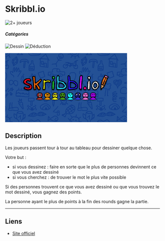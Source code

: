 # Skribbl.io

![2+ joueurs](https://img.shields.io/badge/-2+%20joueurs-%23444444)


##### Catégories
![Dessin](https://img.shields.io/badge/-Dessin-%23444444)
![Déduction](https://img.shields.io/badge/-Déduction-%23444444)

![](img/skribblio.png)

## Description
Les joueurs passent tour à tour au tableau pour dessiner quelque chose.

Votre but :

- si vous dessinez : faire en sorte que le plus de personnes devinnent ce que vous avez dessiné
- si vous cherchez : de trouver le mot le plus vite possible

Si des personnes trouvent ce que vous avez dessiné ou que vous trouvez le mot dessiné, vous gagnez des points.

La personne ayant le plus de points à la fin des rounds gagne la partie.

---

## Liens
- [Site officiel](https://skribbl.io)
